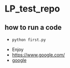 # LP_test_repo
## how to run a code
* ```python
  python first.py 
  ```
* Enjoy 
* https://www.google.com/ 
* [google](https://www.google.com/ )
